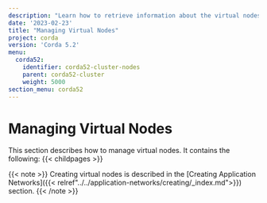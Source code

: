 ```yaml
---
description: "Learn how to retrieve information about the virtual nodes in a cluster, update their state, and upgrade their CPI."
date: '2023-02-23'
title: "Managing Virtual Nodes"
project: corda
version: 'Corda 5.2'
menu:
  corda52:
    identifier: corda52-cluster-nodes
    parent: corda52-cluster
    weight: 5000
section_menu: corda52
---
```

# Managing Virtual Nodes

This section describes how to manage virtual nodes. It contains the following:
{{< childpages >}}

{{< note >}}
Creating virtual nodes is described in the [Creating Application Networks]({{< relref"../../application-networks/creating/_index.md">}}) section.
{{< /note >}}
